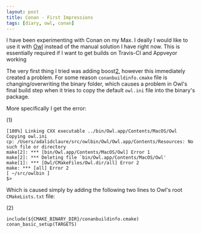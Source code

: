 ```yaml
---
layout: post
title: Conan - First Impressions
tags: [diary, owl, conan]
---
```


I have been experimenting with Conan on my Max. I deally I would like to use it with [Owl][1] instead of the manual solution I have right now. This is essentially required if I want to get builds on Travis-CI and Appveyor working

The very first thing I tried was adding boost[2], however this immediately created a problem. For some reason `conanbuildinfo.cmake` file is changing/overwriting the binary folder, which causes a problem in Owl's final build step when it tries to copy the default `owl.ini` file into the binary's package.

More specifically I get the error:

(1)
```
[100%] Linking CXX executable ../bin/Owl.app/Contents/MacOS/Owl
Copying owl.ini
cp: /Users/adalidclaure/src/owlbin/Owl/Owl.app/Contents/Resources: No such file or directory
make[2]: *** [bin/Owl.app/Contents/MacOS/Owl] Error 1
make[2]: *** Deleting file `bin/Owl.app/Contents/MacOS/Owl'
make[1]: *** [Owl/CMakeFiles/Owl.dir/all] Error 2
make: *** [all] Error 2
[ ~/src/owlbin ]  
$> 
```

Which is caused simply by adding the following two lines to Owl's root `CMakeLists.txt` file:

(2)
```
include(${CMAKE_BINARY_DIR}/conanbuildinfo.cmake)
conan_basic_setup(TARGETS)
``` 

[1]: https://github.com/zethon/Owl
[2]: https://www.boost.org
